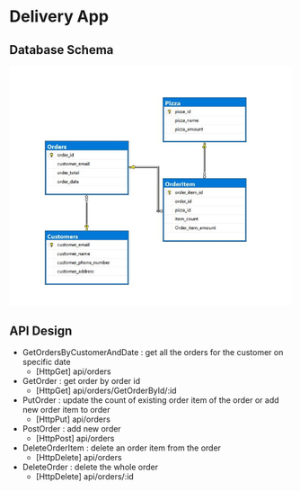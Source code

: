 # Delivery App

## Database Schema
![database](https://github.com/zhaleh-sojoodi/PizzaDelieveryApp/blob/main/images/db_design.JPG)

## API Design 
- GetOrdersByCustomerAndDate : get all the orders for the customer on specific date 
  - [HttpGet] api/orders
- GetOrder : get order by order id
  - [HttpGet] api/orders/GetOrderById/:id
- PutOrder : update the count of existing order item of the order or add new order item to order 
  - [HttpPut] api/orders
- PostOrder : add new order
  - [HttpPost] api/orders
- DeleteOrderItem : delete an order item from the order
  - [HttpDelete] api/orders
- DeleteOrder : delete the whole order
  - [HttpDelete] api/orders/:id
